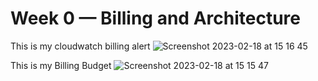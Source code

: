# Week 0 — Billing and Architecture


This is my cloudwatch billing alert
![Screenshot 2023-02-18 at 15 16 45](https://user-images.githubusercontent.com/106006096/219873617-94c767d4-b2ba-40d7-8a6b-5ae719d4a9d9.png)


This is my Billing Budget 
![Screenshot 2023-02-18 at 15 15 47](https://user-images.githubusercontent.com/106006096/219873720-a88104a7-d09e-44b0-997a-12b6b3a8248f.png)


